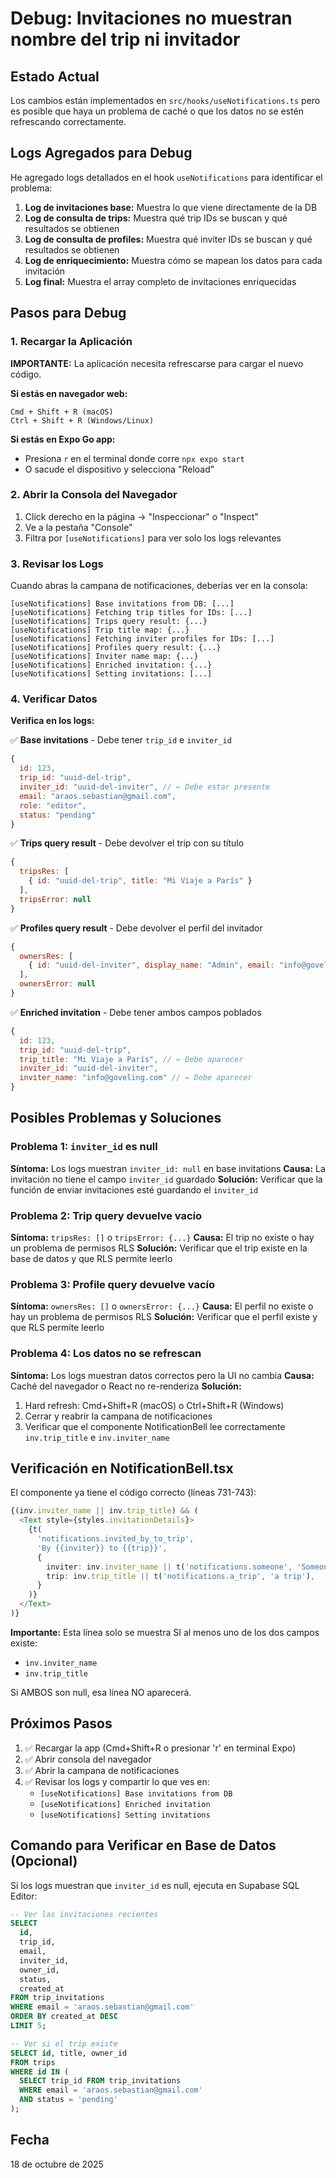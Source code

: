 # Debug: Invitaciones no muestran nombre del trip ni invitador

## Estado Actual
Los cambios están implementados en `src/hooks/useNotifications.ts` pero es posible que haya un problema de caché o que los datos no se estén refrescando correctamente.

## Logs Agregados para Debug

He agregado logs detallados en el hook `useNotifications` para identificar el problema:

1. **Log de invitaciones base:** Muestra lo que viene directamente de la DB
2. **Log de consulta de trips:** Muestra qué trip IDs se buscan y qué resultados se obtienen
3. **Log de consulta de profiles:** Muestra qué inviter IDs se buscan y qué resultados se obtienen
4. **Log de enriquecimiento:** Muestra cómo se mapean los datos para cada invitación
5. **Log final:** Muestra el array completo de invitaciones enriquecidas

## Pasos para Debug

### 1. Recargar la Aplicación
**IMPORTANTE:** La aplicación necesita refrescarse para cargar el nuevo código.

**Si estás en navegador web:**
```
Cmd + Shift + R (macOS)
Ctrl + Shift + R (Windows/Linux)
```

**Si estás en Expo Go app:**
- Presiona `r` en el terminal donde corre `npx expo start`
- O sacude el dispositivo y selecciona "Reload"

### 2. Abrir la Consola del Navegador
1. Click derecho en la página → "Inspeccionar" o "Inspect"
2. Ve a la pestaña "Console"
3. Filtra por `[useNotifications]` para ver solo los logs relevantes

### 3. Revisar los Logs
Cuando abras la campana de notificaciones, deberías ver en la consola:

```
[useNotifications] Base invitations from DB: [...]
[useNotifications] Fetching trip titles for IDs: [...]
[useNotifications] Trips query result: {...}
[useNotifications] Trip title map: {...}
[useNotifications] Fetching inviter profiles for IDs: [...]
[useNotifications] Profiles query result: {...}
[useNotifications] Inviter name map: {...}
[useNotifications] Enriched invitation: {...}
[useNotifications] Setting invitations: [...]
```

### 4. Verificar Datos

**Verifica en los logs:**

✅ **Base invitations** - Debe tener `trip_id` e `inviter_id`
```javascript
{
  id: 123,
  trip_id: "uuid-del-trip",
  inviter_id: "uuid-del-inviter", // ← Debe estar presente
  email: "araos.sebastian@gmail.com",
  role: "editor",
  status: "pending"
}
```

✅ **Trips query result** - Debe devolver el trip con su título
```javascript
{
  tripsRes: [
    { id: "uuid-del-trip", title: "Mi Viaje a París" }
  ],
  tripsError: null
}
```

✅ **Profiles query result** - Debe devolver el perfil del invitador
```javascript
{
  ownersRes: [
    { id: "uuid-del-inviter", display_name: "Admin", email: "info@goveling.com" }
  ],
  ownersError: null
}
```

✅ **Enriched invitation** - Debe tener ambos campos poblados
```javascript
{
  id: 123,
  trip_id: "uuid-del-trip",
  trip_title: "Mi Viaje a París", // ← Debe aparecer
  inviter_id: "uuid-del-inviter",
  inviter_name: "info@goveling.com" // ← Debe aparecer
}
```

## Posibles Problemas y Soluciones

### Problema 1: `inviter_id` es null
**Síntoma:** Los logs muestran `inviter_id: null` en base invitations
**Causa:** La invitación no tiene el campo `inviter_id` guardado
**Solución:** Verificar que la función de enviar invitaciones esté guardando el `inviter_id`

### Problema 2: Trip query devuelve vacío
**Síntoma:** `tripsRes: []` o `tripsError: {...}`
**Causa:** El trip no existe o hay un problema de permisos RLS
**Solución:** Verificar que el trip existe en la base de datos y que RLS permite leerlo

### Problema 3: Profile query devuelve vacío
**Síntoma:** `ownersRes: []` o `ownersError: {...}`
**Causa:** El perfil no existe o hay un problema de permisos RLS
**Solución:** Verificar que el perfil existe y que RLS permite leerlo

### Problema 4: Los datos no se refrescan
**Síntoma:** Los logs muestran datos correctos pero la UI no cambia
**Causa:** Caché del navegador o React no re-renderiza
**Solución:** 
1. Hard refresh: Cmd+Shift+R (macOS) o Ctrl+Shift+R (Windows)
2. Cerrar y reabrir la campana de notificaciones
3. Verificar que el componente NotificationBell lee correctamente `inv.trip_title` e `inv.inviter_name`

## Verificación en NotificationBell.tsx

El componente ya tiene el código correcto (líneas 731-743):

```typescript
{(inv.inviter_name || inv.trip_title) && (
  <Text style={styles.invitationDetails}>
    {t(
      'notifications.invited_by_to_trip',
      'By {{inviter}} to {{trip}}',
      {
        inviter: inv.inviter_name || t('notifications.someone', 'Someone'),
        trip: inv.trip_title || t('notifications.a_trip', 'a trip'),
      }
    )}
  </Text>
)}
```

**Importante:** Esta línea solo se muestra SI al menos uno de los dos campos existe:
- `inv.inviter_name` 
- `inv.trip_title`

Si AMBOS son null, esa línea NO aparecerá.

## Próximos Pasos

1. ✅ Recargar la app (Cmd+Shift+R o presionar 'r' en terminal Expo)
2. ✅ Abrir consola del navegador
3. ✅ Abrir la campana de notificaciones
4. ✅ Revisar los logs y compartir lo que ves en:
   - `[useNotifications] Base invitations from DB`
   - `[useNotifications] Enriched invitation`
   - `[useNotifications] Setting invitations`

## Comando para Verificar en Base de Datos (Opcional)

Si los logs muestran que `inviter_id` es null, ejecuta en Supabase SQL Editor:

```sql
-- Ver las invitaciones recientes
SELECT 
  id,
  trip_id,
  email,
  inviter_id,
  owner_id,
  status,
  created_at
FROM trip_invitations
WHERE email = 'araos.sebastian@gmail.com'
ORDER BY created_at DESC
LIMIT 5;

-- Ver si el trip existe
SELECT id, title, owner_id
FROM trips
WHERE id IN (
  SELECT trip_id FROM trip_invitations 
  WHERE email = 'araos.sebastian@gmail.com' 
  AND status = 'pending'
);
```

## Fecha
18 de octubre de 2025
